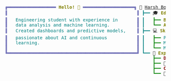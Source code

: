 
<pre style="font-family:Menlo,'DejaVu Sans Mono',consolas,'Courier New',monospace">
<span style="color: #000080; text-decoration-color: #000080">╔══════════════════ </span><span style="color: #808000; text-decoration-color: #808000; font-weight: bold">Hello! 👋</span><span style="color: #000080; text-decoration-color: #000080"> ═══════════════════╗</span> 👋 <a href="https://www.linkedin.com/in/harshbopaliya2003/">Harsh Bopaliya</a>                                                
<span style="color: #000080; text-decoration-color: #000080">║</span>                                                <span style="color: #000080; text-decoration-color: #000080">║</span> <span style="color: #008080; text-decoration-color: #008080">┣━━ </span>🎓 <span style="color: #808000; text-decoration-color: #808000; font-weight: bold">Education</span>                                                 
<span style="color: #000080; text-decoration-color: #000080">║</span>   <span style="color: #008080; text-decoration-color: #008080">Engineering student with experience in </span>      <span style="color: #000080; text-decoration-color: #000080">║</span> <span style="color: #008080; text-decoration-color: #008080">┃   </span><span style="color: #008000; text-decoration-color: #008000">┣━━ </span><span style="color: #808000; text-decoration-color: #808000; font-weight: bold">B.E. in Computer Engineering | CGPA: 8.02/10.0</span>           
<span style="color: #000080; text-decoration-color: #000080">║</span>   <span style="color: #008080; text-decoration-color: #008080">data analysis and machine learning. </span>         <span style="color: #000080; text-decoration-color: #000080">║</span> <span style="color: #008080; text-decoration-color: #008080">┃   </span><span style="color: #008000; text-decoration-color: #008000">┗━━ </span><span style="color: #808000; text-decoration-color: #808000; font-weight: bold">Ahmedabad Institute of Technology | Graduation: June 2025</span>
<span style="color: #000080; text-decoration-color: #000080">║</span>   <span style="color: #008080; text-decoration-color: #008080">Created dashboards and predictive models, </span>   <span style="color: #000080; text-decoration-color: #000080">║</span> <span style="color: #008080; text-decoration-color: #008080">┣━━ </span>💻 <span style="color: #808000; text-decoration-color: #808000; font-weight: bold">Skills</span>                                                    
<span style="color: #000080; text-decoration-color: #000080">║</span>   <span style="color: #008080; text-decoration-color: #008080">passionate about AI and continuous </span>          <span style="color: #000080; text-decoration-color: #000080">║</span> <span style="color: #008080; text-decoration-color: #008080">┃   </span><span style="color: #008000; text-decoration-color: #008000">┣━━ </span><span style="color: #008080; text-decoration-color: #008080">Python, SQL, JavaScript (React, Node.js)</span>                 
<span style="color: #000080; text-decoration-color: #000080">║</span>   <span style="color: #008080; text-decoration-color: #008080">learning.</span>                                    <span style="color: #000080; text-decoration-color: #000080">║</span> <span style="color: #008080; text-decoration-color: #008080">┃   </span><span style="color: #008000; text-decoration-color: #008000">┣━━ </span><span style="color: #008080; text-decoration-color: #008080">MERN Stack, Power BI, Flask</span>                              
<span style="color: #000080; text-decoration-color: #000080">║</span>                                                <span style="color: #000080; text-decoration-color: #000080">║</span> <span style="color: #008080; text-decoration-color: #008080">┃   </span><span style="color: #008000; text-decoration-color: #008000">┗━━ </span><span style="color: #008080; text-decoration-color: #008080">Machine Learning, Data Visualization</span>                     
<span style="color: #000080; text-decoration-color: #000080">╚════════════════════════════════════════════════╝</span> <span style="color: #008080; text-decoration-color: #008080">┗━━ </span>💼 <span style="color: #808000; text-decoration-color: #808000; font-weight: bold">Experience</span>                                                
                                                   <span style="color: #008080; text-decoration-color: #008080">    </span><span style="color: #008000; text-decoration-color: #008000">┣━━ </span><span style="color: #800000; text-decoration-color: #800000; font-weight: bold">Data Analysis Intern | IBM CSRBOX</span>                        
                                                   <span style="color: #008080; text-decoration-color: #008080">    </span><span style="color: #008000; text-decoration-color: #008000">┣━━ </span>🔹 <span style="color: #008000; text-decoration-color: #008000">Built dashboards in Power BI &amp; SQL</span>                    
                                                   <span style="color: #008080; text-decoration-color: #008080">    </span><span style="color: #008000; text-decoration-color: #008000">┣━━ </span><span style="color: #800000; text-decoration-color: #800000; font-weight: bold">Code Unnati Program | ML Training</span>                        
                                                   <span style="color: #008080; text-decoration-color: #008080">    </span><span style="color: #008000; text-decoration-color: #008000">┗━━ </span>🔹 <span style="color: #008000; text-decoration-color: #008000">Completed modules in ML &amp; Computer Vision</span>             

</pre>
